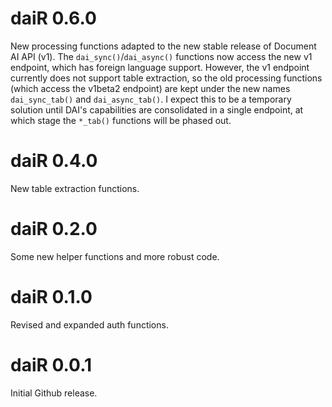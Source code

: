 # daiR 0.6.0

New processing functions adapted to the new stable release of Document AI API (v1). The `dai_sync()`/`dai_async()` functions now access the new v1 endpoint, which has foreign language support. However, the v1 endpoint currently does not support table extraction, so the old processing functions (which access the v1beta2 endpoint) are kept under the new names `dai_sync_tab()` and `dai_async_tab()`. I expect this to be a temporary solution until DAI's capabilities are consolidated in a single endpoint, at which stage the `*_tab()` functions will be phased out.

# daiR 0.4.0

New table extraction functions. 

# daiR 0.2.0

Some new helper functions and more robust code.

# daiR 0.1.0

Revised and expanded auth functions.

# daiR 0.0.1

Initial Github release.

